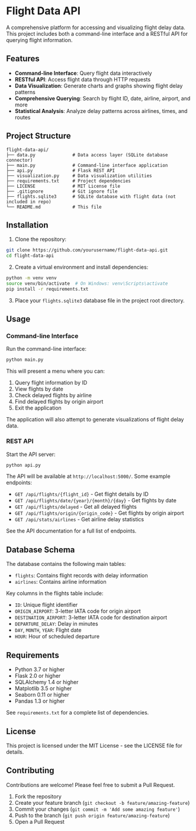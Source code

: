 # Flight Data API

A comprehensive platform for accessing and visualizing flight delay data. This project includes both a command-line interface and a RESTful API for querying flight information.

## Features

- **Command-line Interface**: Query flight data interactively
- **RESTful API**: Access flight data through HTTP requests
- **Data Visualization**: Generate charts and graphs showing flight delay patterns
- **Comprehensive Querying**: Search by flight ID, date, airline, airport, and more
- **Statistical Analysis**: Analyze delay patterns across airlines, times, and routes

## Project Structure

```
flight-data-api/
├── data.py              # Data access layer (SQLite database connector)
├── main.py              # Command-line interface application
├── api.py               # Flask REST API
├── visualization.py     # Data visualization utilities
├── requirements.txt     # Project dependencies
├── LICENSE              # MIT License file
├── .gitignore           # Git ignore file
├── flights.sqlite3      # SQLite database with flight data (not included in repo)
└── README.md            # This file
```

## Installation

1. Clone the repository:
```bash
git clone https://github.com/yourusername/flight-data-api.git
cd flight-data-api
```

2. Create a virtual environment and install dependencies:
```bash
python -m venv venv
source venv/bin/activate  # On Windows: venv\Scripts\activate
pip install -r requirements.txt
```

3. Place your `flights.sqlite3` database file in the project root directory.

## Usage

### Command-line Interface

Run the command-line interface:
```bash
python main.py
```

This will present a menu where you can:
1. Query flight information by ID
2. View flights by date
3. Check delayed flights by airline
4. Find delayed flights by origin airport
5. Exit the application

The application will also attempt to generate visualizations of flight delay data.

### REST API

Start the API server:
```bash
python api.py
```

The API will be available at `http://localhost:5000/`. Some example endpoints:

- `GET /api/flights/{flight_id}` - Get flight details by ID
- `GET /api/flights/date/{year}/{month}/{day}` - Get flights by date
- `GET /api/flights/delayed` - Get all delayed flights
- `GET /api/flights/origin/{origin_code}` - Get flights by origin airport
- `GET /api/stats/airlines` - Get airline delay statistics

See the API documentation for a full list of endpoints.

## Database Schema

The database contains the following main tables:
- `flights`: Contains flight records with delay information
- `airlines`: Contains airline information

Key columns in the flights table include:
- `ID`: Unique flight identifier
- `ORIGIN_AIRPORT`: 3-letter IATA code for origin airport
- `DESTINATION_AIRPORT`: 3-letter IATA code for destination airport
- `DEPARTURE_DELAY`: Delay in minutes
- `DAY`, `MONTH`, `YEAR`: Flight date
- `HOUR`: Hour of scheduled departure

## Requirements

- Python 3.7 or higher
- Flask 2.0 or higher
- SQLAlchemy 1.4 or higher
- Matplotlib 3.5 or higher
- Seaborn 0.11 or higher
- Pandas 1.3 or higher

See `requirements.txt` for a complete list of dependencies.

## License

This project is licensed under the MIT License - see the LICENSE file for details.

## Contributing

Contributions are welcome! Please feel free to submit a Pull Request.

1. Fork the repository
2. Create your feature branch (`git checkout -b feature/amazing-feature`)
3. Commit your changes (`git commit -m 'Add some amazing feature'`)
4. Push to the branch (`git push origin feature/amazing-feature`)
5. Open a Pull Request